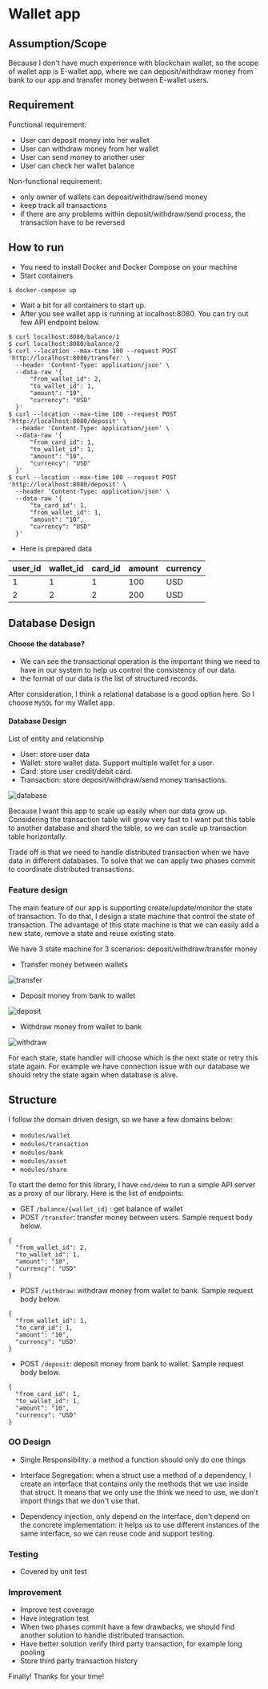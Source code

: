 # Wallet app

## Assumption/Scope
Because I don't have much experience with blockchain wallet,
so the scope of wallet app is E-wallet app, where we can deposit/withdraw money from
bank to our app and transfer money between E-wallet users.

## Requirement

Functional requirement:
- User can deposit money into her wallet
- User can withdraw money from her wallet
- User can send money to another user
- User can check her wallet balance

Non-functional requirement:
- only owner of wallets can deposit/withdraw/send money
- keep track all transactions
- if there are any problems within deposit/withdraw/send process, the transaction have to be reversed

## How to run

- You need to install Docker and Docker Compose on your machine
- Start containers

```
$ docker-compose up
```

- Wait a bit for all containers to start up.
- After you see wallet app is running at localhost:8080. You can try out few API endpoint below.

```
$ curl localhost:8080/balance/1
$ curl localhost:8080/balance/2
$ curl --location --max-time 100 --request POST 'http://localhost:8080/transfer' \
  --header 'Content-Type: application/json' \
  --data-raw '{
      "from_wallet_id": 2,
      "to_wallet_id": 1,
      "amount": "10",
      "currency": "USD"
  }'
$ curl --location --max-time 100 --request POST 'http://localhost:8080/deposit' \
  --header 'Content-Type: application/json' \
  --data-raw '{
      "from_card_id": 1,
      "to_wallet_id": 1,
      "amount": "10",
      "currency": "USD"
  }'
$ curl --location --max-time 100 --request POST 'http://localhost:8080/deposit' \
  --header 'Content-Type: application/json' \
  --data-raw '{
      "to_card_id": 1,
      "from_wallet_id": 1,
      "amount": "10",
      "currency": "USD"
  }'
```

-  Here is prepared data 

| user_id | wallet_id | card_id | amount | currency |
| --- | --- | --- | --- | --- |
| 1 | 1 | 1 | 100 | USD
| 2 | 2 | 2 | 200 | USD

## Database Design

#### Choose the database?
- We can see the transactional operation is the important thing we need to have 
in our system to help us control the consistency of our data.
- the format of our data is the list of structured records.

After consideration, I think a relational database is a good option here. So I choose `MySQL` for my Wallet app.

#### Database Design

List of entity and relationship
- User: store user data
- Wallet: store wallet data. Support multiple wallet for a user. 
- Card: store user credit/debit card.
- Transaction: store deposit/withdraw/send money transactions.

![database](docs/database.png "database")

Because I want this app to scale up easily when our data grow up. Considering the transaction table will
grow very fast to I want put this table to another database and shard the table, so we can scale up transaction table
horizontally.

Trade off is that we need to handle distributed transaction when we have data in different databases.
To solve that we can apply two phases commit to coordinate distributed transactions.

### Feature design
The main feature of our app is supporting create/update/monitor the state of transaction.
To do that, I design a state machine that control the state of transaction. The advantage of this state machine is that
we can easily add a new state, remove a state and reuse existing state.

We have 3 state machine for 3 scenarios: deposit/withdraw/transfer money

- Transfer money between wallets

![transfer](docs/transfer.png "transfer")

- Deposit money from bank to wallet

![deposit](docs/deposit.png "deposit")

- Withdraw money from wallet to bank

![withdraw](docs/withdraw.png "withdraw")


For each state, state handler will choose which is the next state or retry this state again. For example we have 
connection issue with our database we should retry the state again when database is alive.

## Structure

I follow the domain driven design, so we have a few domains below:
- `modules/wallet`
- `modules/transaction`
- `modules/bank`
- `modules/asset`
- `modules/share`

To start the demo for this library, I have `cmd/demo` to run a simple API server as a proxy of our library. Here is the list of endpoints:

- GET `/balance/{wallet_id}` : get balance of wallet
- POST `/transfer`: transfer money between users. Sample request body below. 
```
{
  "from_wallet_id": 2,
  "to_wallet_id": 1,
  "amount": "10",
  "currency": "USD"
}
```
- POST `/withdraw`: withdraw money from wallet to bank. Sample request body below. 
```
{
  "from_wallet_id": 1,
  "to_card_id": 1,
  "amount": "10",
  "currency": "USD"
}
```
- POST `/deposit`: deposit money from bank to wallet. Sample request body below. 
```
{
  "from_card_id": 1,
  "to_wallet_id": 1,
  "amount": "10",
  "currency": "USD"
}
```

### OO Design
- Single Responsibility: a method a function should only do one things

- Interface Segregation: when a struct use a method of a dependency, I create an interface that
contains only the methods that we use inside that struct. It means that we only use the think we need to use,
we don't import things that we don't use that.

- Dependency injection, only depend on the interface, don't depend on the concrete implementation: it helps us to use 
different instances of the same interface, so we can reuse code and support testing.

### Testing
- Covered by unit test

### Improvement
- Improve test coverage
- Have integration test
- When two phases commit have a few drawbacks, we should find another solution to handle distributed transaction.
- Have better solution verify third party transaction, for example long pooling
- Store third party transaction history

Finally! Thanks for your time!